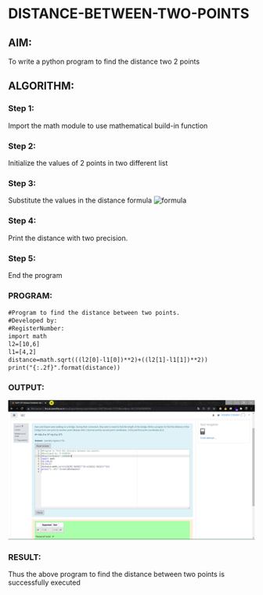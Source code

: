 # DISTANCE-BETWEEN-TWO-POINTS

## AIM:
To write a python program to find the distance two 2 points
## ALGORITHM:
### Step 1: 
Import the math module to use mathematical build-in function
### Step 2: 
Initialize the values of 2 points in two different list
### Step 3: 
Substitute the values in the distance formula  ![formula](/formula.jpg)
### Step 4: 
Print the distance with two precision.
### Step 5: 
End the program
### PROGRAM:
~~~
#Program to find the distance between two points.
#Developed by: 
#RegisterNumber:
import math
l2=[10,6]
l1=[4,2]
distance=math.sqrt(((l2[0]-l1[0])**2)+((l2[1]-l1[1])**2))
print("{:.2f}".format(distance))
~~~
### OUTPUT:
![SEC](exp3.png)

### RESULT:
Thus the above program to find the distance between two points is successfully executed
